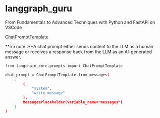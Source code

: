 # langgraph_guru
From Fundamentals to Advanced Techniques with Python and FastAPI on VSCode

[ChatPromptTemplate](https://python.langchain.com/api_reference/core/prompts/langchain_core.prompts.chat.ChatPromptTemplate.html)

**rm note :**A chat prompt either sends content to the LLM as a human message or receives a response back from the LLM as an AI-generated answer.

```bash
from langchain_core.prompts import ChatPromptTemplate

chat_prompt = ChatPromptTemplate.from_messages(
    [
        (
            "system",
            "write message"
        ),
        MessagesPlaceholder(variable_name="messages")
    ]
)
```
